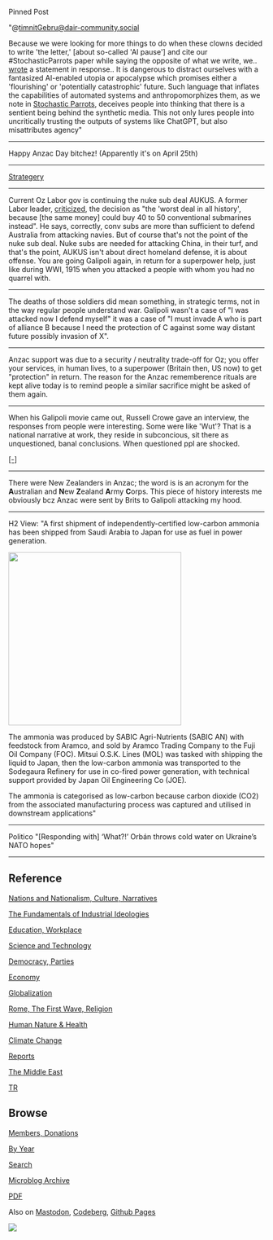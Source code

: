Pinned Post

"@timnitGebru@dair-community.social

Because we were looking for more things to do when these clowns
decided to write 'the letter,' [about so-called 'AI pause'] and cite
our \#StochasticParrots paper while saying the opposite of what we
write, we.. [wrote](https://www.dair-institute.org/blog/letter-statement-March2023)
a statement in response.. It is dangerous to distract ourselves with a fantasized
AI-enabled utopia or apocalypse which promises either a 'flourishing' or
'potentially catastrophic' future. Such language that inflates the capabilities
of automated systems and anthropomorphizes them, as we note in [Stochastic Parrots](https://dl.acm.org/doi/abs/10.1145/3442188.3445922), 
deceives people into thinking that there is a sentient being behind the
synthetic media. This not only lures people into uncritically trusting
the outputs of systems like ChatGPT, but also misattributes agency"

---

Happy Anzac Day bitchez! (Apparently it's on April 25th)

---

[Strategery](0119/2017/07/the-next-decade-friedman.html#australia)

---

Current Oz Labor gov is continuing the nuke sub deal AUKUS. A former
Labor leader, [criticized](https://www.theguardian.com/australia-news/2023/mar/15/paul-keating-labels-aukus-submarine-pact-worst-deal-in-all-history-in-attack-on-albanese-government),
the decision as "the 'worst deal in all history', because [the same money] could
buy 40 to 50 conventional submarines instead". He says, correctly,
conv subs are more than sufficient to defend Australia from attacking
navies. But of course that's not the point of the nuke sub deal. Nuke
subs are needed for attacking China, in their turf, and that's the point,
AUKUS isn't about direct homeland defense, it is about offense. You are
going Galipoli again, in return for a superpower help, just like during WWI,
1915 when you attacked a people with whom you had no quarrel with.

---

The deaths of those soldiers did mean something, in strategic terms,
not in the way regular people understand war. Galipoli wasn't a case
of "I was attacked now I defend myself" it was a case of "I must
invade A who is part of alliance B because I need the protection of C
against some way distant future possibly invasion of X".

---

Anzac support was due to a security / neutrality trade-off for Oz; you
offer your services, in human lives, to a superpower (Britain then, US
now) to get "protection" in return. The reason for the Anzac
rememberence rituals are kept alive today is to remind people a
similar sacrifice might be asked of them again.

---

When his Galipoli movie came out, Russell Crowe gave an interview, the
responses from people were interesting. Some were like 'Wut'? That is
a national narrative at work, they reside in subconcious, sit there as
unquestioned, banal conclusions. When questioned ppl are shocked.

[[-]](https://youtu.be/4BDk0FceZgk?t=7)

---

There were New Zealanders in Anzac; the word is is an acronym for the
**A**ustralian and **N**ew **Z**ealand **A**rmy **C**orps. This piece
of history interests me obviously bcz Anzac were sent by Brits to
Galipoli attacking my hood.

---

H2 View: "A first shipment of independently-certified low-carbon
ammonia has been shipped from Saudi Arabia to Japan for use as fuel in
power generation.

<img width='340' src='https://thearabposts.com/wp-content/uploads/2022/11/Saudi-arabia-8.jpg'/> 

The ammonia was produced by SABIC Agri-Nutrients (SABIC AN) with
feedstock from Aramco, and sold by Aramco Trading Company to the Fuji
Oil Company (FOC). Mitsui O.S.K. Lines (MOL) was tasked with shipping
the liquid to Japan, then the low-carbon ammonia was transported to
the Sodegaura Refinery for use in co-fired power generation, with
technical support provided by Japan Oil Engineering Co (JOE).

The ammonia is categorised as low-carbon because carbon dioxide (CO2)
from the associated manufacturing process was captured and utilised in
downstream applications"

---

Politico "[Responding with] ‘What?!’ Orbán throws cold water on
Ukraine’s NATO hopes"

---

## Reference

[Nations and Nationalism, Culture, Narratives](0119/2013/02/nations-and-nationalism.html)

[The Fundamentals of Industrial Ideologies](0119/2011/04/fundamentals-of-industrial-ideologies.html)

[Education, Workplace](0119/2017/09/education-workplace.html)

[Science and Technology](0119/2018/09/science-technology.html)

[Democracy, Parties](0119/2016/11/democracy.html)

[Economy](2021/01/economy.html)

[Globalization](0119/2018/09/globalization.html)

[Rome, The First Wave, Religion](0119/2017/12/rome.html)

[Human Nature & Health](2020/07/human-nature.html)

[Climate Change](2022/01/climate.html)

[Reports](2021/01/reports.html)

[The Middle East](0119/2019/07/middleeast.html)

[TR](../tr/index.html)

## Browse

[Members, Donations](2022/08/members.html)

[By Year](years.html)

[Search](search.html)

[Microblog Archive](mbl/index.html)

[PDF](https://drive.google.com/uc?export=view&id=1FSi-1MnqXVq_PVTEXzzflwN8-7h92N_R)

Also on 
[Mastodon](https://masto.ai/@muratk3n),
[Codeberg](https://muratk5n.codeberg.page/en/),
[Github Pages](https://muratk5n.github.io/thirdwave/en/)

<img src='https://drive.google.com/uc?export=view&id=1zsIeciFSvlr-sWB84Tc0mfZ_NYqn9VQx'/> 

